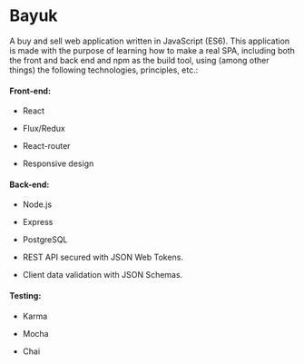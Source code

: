 # Bayuk

A buy and sell web application written in JavaScript (ES6). This application is made with the purpose of learning how 
to make a real SPA, including both the front and back end and npm as the build tool, using (among other things) the following technologies, principles, etc.:
  
#### Front-end:
  
  * React
  
  * Flux/Redux
  
  * React-router
  
  * Responsive design
  
####   Back-end:
  
  * Node.js
  
  * Express

  * PostgreSQL
  
  * REST API secured with JSON Web Tokens.
  
  * Client data validation with JSON Schemas.
   
####  Testing:
 
 * Karma

 * Mocha
 
 * Chai
  
  
  
